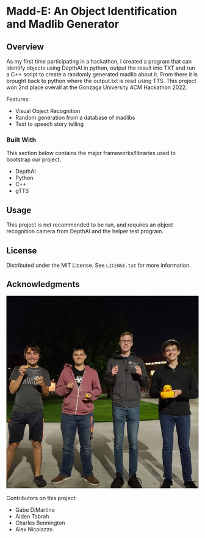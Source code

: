 # Madd-E: An Object Identification and Madlib Generator

## Overview
As my first time participating in a hackathon, I created a program that can identify objects using DepthAI in python, output the result into TXT and run a C++ script to create a randomly generated madlib about it. From there it is brought back to python where the output.txt is read using TTS. This project won 2nd place overall at the Gonzaga University ACM Hackathon 2022.

Features:

* Visual Object Recognition
* Random generation from a database of madlibs
* Text to speech story telling

### Built With

This section below contains the major frameworks/libraries used to bootstrap our project.

* DepthAI
* Python
* C++
* gTTS

## Usage

This project is not recommended to be run, and requires an object recognition camera from DepthAI and the helper test program.

## License

Distributed under the MIT License. See `LICENSE.txt` for more information.


## Acknowledgments

![Team Photo (no Charles)](https://github.com/Macbee280/Madd-E/blob/main/Images/GU-Hackathon.jpeg?raw=true)

Contributors on this project:

* Gabe DiMartino
* Aiden Tabrah
* Charles Bennington
* Alex Nicolazzo

